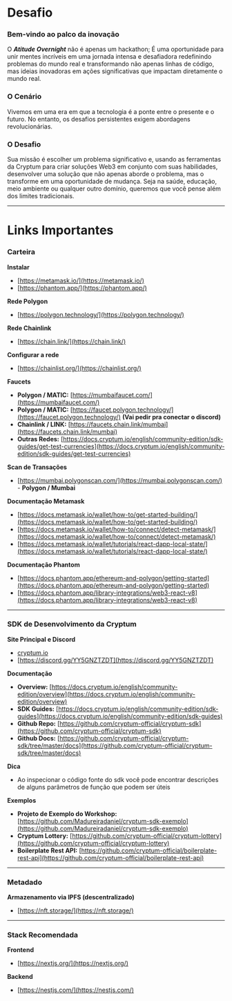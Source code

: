 # Desafio

### Bem-vindo ao palco da inovação

O ***Atitude Overnight*** não é apenas um hackathon; É uma oportunidade para unir mentes incríveis em uma jornada intensa e desafiadora redefinindo problemas do mundo real e transformando não apenas linhas de código, mas ideias inovadoras em ações significativas que impactam diretamente o mundo real.

### O Cenário

Vivemos em uma era em que a tecnologia é a ponte entre o presente e o futuro. No entanto, os desafios persistentes exigem abordagens revolucionárias.

### O Desafio

Sua missão é escolher um problema significativo e, usando as ferramentas da Cryptum para criar soluções Web3 em conjunto com suas habilidades, desenvolver uma solução que não apenas aborde o problema, mas o transforme em uma oportunidade de mudança. Seja na saúde, educação, meio ambiente ou qualquer outro domínio, queremos que você pense além dos limites tradicionais.

---

# Links Importantes

### Carteira

******Instalar******

- [https://metamask.io/](https://metamask.io/)
- [https://phantom.app/](https://phantom.app/)

****Rede Polygon****
- [https://polygon.technology/](https://polygon.technology/)

****Rede Chainlink****
- [https://chain.link/](https://chain.link/)
 
****Configurar a rede****

- [https://chainlist.org/](https://chainlist.org/)

**************Faucets**************

- **Polygon / MATIC:** [https://mumbaifaucet.com/](https://mumbaifaucet.com/)
- **Polygon / MATIC:** [https://faucet.polygon.technology/](https://faucet.polygon.technology/) **(Vai pedir pra conectar o discord)**
- **Chainlink / LINK:** [https://faucets.chain.link/mumbai](https://faucets.chain.link/mumbai)
- **Outras Redes:** [https://docs.cryptum.io/english/community-edition/sdk-guides/get-test-currencies](https://docs.cryptum.io/english/community-edition/sdk-guides/get-test-currencies)

**********************Scan de Transações**********************

- [https://mumbai.polygonscan.com/](https://mumbai.polygonscan.com/) - **Polygon / Mumbai**

********************************************Documentação Metamask********************************************

- [https://docs.metamask.io/wallet/how-to/get-started-building/](https://docs.metamask.io/wallet/how-to/get-started-building/)
- [https://docs.metamask.io/wallet/how-to/connect/detect-metamask/](https://docs.metamask.io/wallet/how-to/connect/detect-metamask/)
- [https://docs.metamask.io/wallet/tutorials/react-dapp-local-state/](https://docs.metamask.io/wallet/tutorials/react-dapp-local-state/)

******************************************Documentação Phantom******************************************

- [https://docs.phantom.app/ethereum-and-polygon/getting-started](https://docs.phantom.app/ethereum-and-polygon/getting-started)
- [https://docs.phantom.app/library-integrations/web3-react-v8](https://docs.phantom.app/library-integrations/web3-react-v8)

---

### SDK de Desenvolvimento da Cryptum

****************************Site Principal e Discord****************************

- [cryptum.io](http://cryptum.io/)
- [https://discord.gg/YY5GNZTZDT](https://discord.gg/YY5GNZTZDT)
  
******************Documentação******************

- **Overview:** [https://docs.cryptum.io/english/community-edition/overview](https://docs.cryptum.io/english/community-edition/overview)
- **SDK Guides:** [https://docs.cryptum.io/english/community-edition/sdk-guides](https://docs.cryptum.io/english/community-edition/sdk-guides)
- **Github Repo:** [https://github.com/cryptum-official/cryptum-sdk](https://github.com/cryptum-official/cryptum-sdk)
- **Github Docs:** [https://github.com/cryptum-official/cryptum-sdk/tree/master/docs](https://github.com/cryptum-official/cryptum-sdk/tree/master/docs)

****************Dica****************
- Ao inspecionar o código fonte do sdk você pode encontrar descrições de alguns parâmetros de função que podem ser úteis

****************Exemplos****************

- **Projeto de Exemplo do Workshop:** [https://github.com/Madureiradaniel/cryptum-sdk-exemplo](https://github.com/Madureiradaniel/cryptum-sdk-exemplo) 
- **Cryptum Lottery:** [https://github.com/cryptum-official/cryptum-lottery](https://github.com/cryptum-official/cryptum-lottery)
- **Boilerplate Rest API:** [https://github.com/cryptum-official/boilerplate-rest-api](https://github.com/cryptum-official/boilerplate-rest-api)

---

### Metadado

**************************Armazenamento via IPFS (descentralizado)**************************

- [https://nft.storage/](https://nft.storage/)

---

### Stack Recomendada

**********Frontend**********

- [https://nextjs.org/](https://nextjs.org/)

**************Backend**************

- [https://nestjs.com/](https://nestjs.com/)
